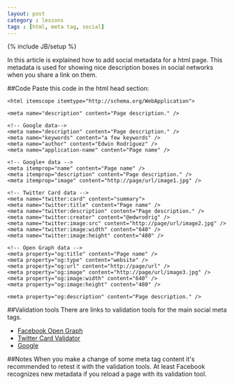```yaml
---
layout: post
category : lessons
tags : [html, meta tag, social]
---
```

{% include JB/setup %}

In this article is explained how to add social metadata for a html page. This metadata is used for showing nice description boxes in social networks when you share a link on them.

##Code
Paste this code in the html head section:

    <html itemscope itemtype="http://schema.org/WebApplication">
    
    <meta name="description" content="Page description." />
    
    <!-- Google data-->
    <meta name="description" content="Page description." />
    <meta name="keywords" content="a few keywords" />
    <meta name="author" content="Edwin Rodríguez" />
    <meta name="application-name" content="Page name" />
    
    <!-- Google+ data -->
    <meta itemprop="name" content="Page name" />
    <meta itemprop="description" content="Page description." />
    <meta itemprop="image" content="http://page/url/image1.jpg" />
    
    <!-- Twitter Card data -->
    <meta name="twitter:card" content="summary">
    <meta name="twitter:title" content="Page name" />
    <meta name="twitter:description" content="Page description." />
    <meta name="twitter:creator" content="@edwrodrig" />
    <meta name="twitter:image:src" content="http://page/url/image2.jpg" />
    <meta name="twitter:image:width" content="640" />
    <meta name="twitter:image:height" content="480" />
    
    <!-- Open Graph data -->
    <meta property="og:title" content="Page name" />
    <meta property="og:type" content="website" />
    <meta property="og:url" content="http://page/url" />
    <meta property="og:image" content="http://page/url/image3.jpg" />
    <meta property="og:image:width" content="640" />
    <meta property="og:image:height" content="480" />
    
    <meta property="og:description" content="Page description." />

##Validation tools
There are links to validation tools for the main social meta tags.

* [Facebook Open Graph](https://developers.facebook.com/tools/debug/)
* [Twitter Card Validator](https://dev.twitter.com/docs/cards/validation/validator)
* [Google](http://www.google.com/webmasters/tools/richsnippets)

##Notes
When you make a change of some meta tag content it's recommended to retest it with the validation tools. At least Facebook recognizes new metadata if you reload a page with its validation tool. 
